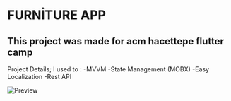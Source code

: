 # FURNİTURE APP

## This project was made for acm hacettepe flutter camp

Project Details;
I used to :
-MVVM
-State Management (MOBX)
-Easy Localization
-Rest API

![Preview](https://media.giphy.com/media/Uh5621hOvB8AHLUGKs/giphy.gif)
